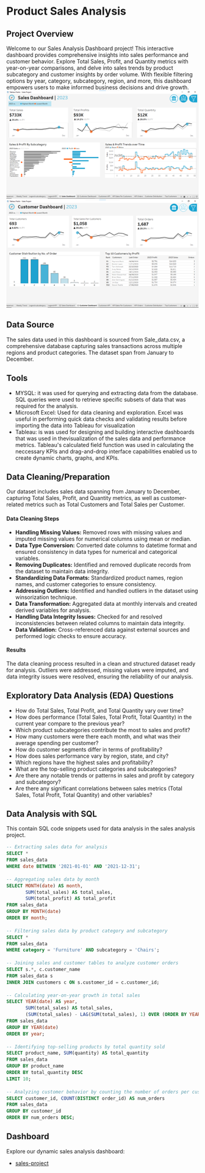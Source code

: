 # Product Sales Analysis


## Project Overview

Welcome to our Sales Analysis Dashboard project! This interactive dashboard provides comprehensive insights into sales performance and customer behavior. Explore Total Sales, Profit, and Quantity metrics with year-on-year comparisons, and delve into sales trends by product subcategory and customer insights by order volume. With flexible filtering options by year, category, subcategory, region, and more, this dashboard empowers users to make informed business decisions and drive growth.
![Sales Dashboard Image](https://github.com/Timmycode1/Sales-Dashboard/blob/main/Screenshot%20Sales%20Dashboard.png)
![Customers Dashboard Image](https://github.com/Timmycode1/Sales-Dashboard/blob/main/Screenshot%20Customer%20dashboard.png)


## Data Source

The sales data used in this dashboard is sourced from Sale_data.csv, a comprehensive database capturing sales transactions across multiple regions and product categories. The dataset span from January to December. 

## Tools
- MYSQL: it was used for querying and extracting data from the database. SQL queries were used to retrieve specific subsets of data that was required for the analysis.
- Microsoft Excel: Used for data cleaning and exploration. Excel was useful in performing quick data checks and validating results before importing the data into Tableau for visualization
- Tableau: is was used for designing and building interactive dashboards that was used in thevisualization of the sales data and performance metrics. Tableau's calculated field function was used in calculating the neccessary KPIs and drag-and-drop interface capabilities enabled us to create dynamic charts, graphs, and KPIs.

## Data Cleaning/Preparation


Our dataset includes sales data spanning from January to December, capturing Total Sales, Profit, and Quantity metrics, as well as customer-related metrics such as Total Customers and Total Sales per Customer.

#### Data Cleaning Steps
- **Handling Missing Values:** Removed rows with missing values and imputed missing values for numerical columns using mean or median.
- **Data Type Conversion:** Converted date columns to datetime format and ensured consistency in data types for numerical and categorical variables.
- **Removing Duplicates:** Identified and removed duplicate records from the dataset to maintain data integrity.
- **Standardizing Data Formats:** Standardized product names, region names, and customer categories to ensure consistency.
- **Addressing Outliers:** Identified and handled outliers in the dataset using winsorization technique.
- **Data Transformation:** Aggregated data at monthly intervals and created derived variables for analysis.
- **Handling Data Integrity Issues:** Checked for and resolved inconsistencies between related columns to maintain data integrity.
- **Data Validation:** Cross-referenced data against external sources and performed logic checks to ensure accuracy.

#### Results
The data cleaning process resulted in a clean and structured dataset ready for analysis. Outliers were addressed, missing values were imputed, and data integrity issues were resolved, ensuring the reliability of our analysis.

## Exploratory Data Analysis (EDA) Questions
- How do Total Sales, Total Profit, and Total Quantity vary over time?
- How does performance (Total Sales, Total Profit, Total Quantity) in the current year compare to the previous year?
- Which product subcategories contribute the most to sales and profit?
- How many customers were there each month, and what was their average spending per customer?
- How do customer segments differ in terms of profitability?
- How does sales performance vary by region, state, and city?
- Which regions have the highest sales and profitability?
- What are the top-selling product categories and subcategories?
- Are there any notable trends or patterns in sales and profit by category and subcategory?
- Are there any significant correlations between sales metrics (Total Sales, Total Profit, Total Quantity) and other variables?


## Data Analysis with SQL

This contain SQL code snippets used for data analysis in the sales analysis project.



```sql
-- Extracting sales data for analysis
SELECT *
FROM sales_data
WHERE date BETWEEN '2021-01-01' AND '2021-12-31';

-- Aggregating sales data by month
SELECT MONTH(date) AS month, 
       SUM(total_sales) AS total_sales,
       SUM(total_profit) AS total_profit
FROM sales_data
GROUP BY MONTH(date)
ORDER BY month;

-- Filtering sales data by product category and subcategory
SELECT *
FROM sales_data
WHERE category = 'Furniture' AND subcategory = 'Chairs';

-- Joining sales and customer tables to analyze customer orders
SELECT s.*, c.customer_name
FROM sales_data s
INNER JOIN customers c ON s.customer_id = c.customer_id;

-- Calculating year-on-year growth in total sales
SELECT YEAR(date) AS year, 
       SUM(total_sales) AS total_sales,
       (SUM(total_sales) - LAG(SUM(total_sales), 1) OVER (ORDER BY YEAR(date))) / LAG(SUM(total_sales), 1) OVER (ORDER BY YEAR(date)) AS yoy_growth
FROM sales_data
GROUP BY YEAR(date)
ORDER BY year;

-- Identifying top-selling products by total quantity sold
SELECT product_name, SUM(quantity) AS total_quantity
FROM sales_data
GROUP BY product_name
ORDER BY total_quantity DESC
LIMIT 10;

-- Analyzing customer behavior by counting the number of orders per customer
SELECT customer_id, COUNT(DISTINCT order_id) AS num_orders
FROM sales_data
GROUP BY customer_id
ORDER BY num_orders DESC;

```
## Dashboard
Explore our dynamic sales analysis dashboard:
- [sales-project](https://github.com/Timmycode1/Sales-Dashboard/blob/main/Sales%20Project.twbx)
